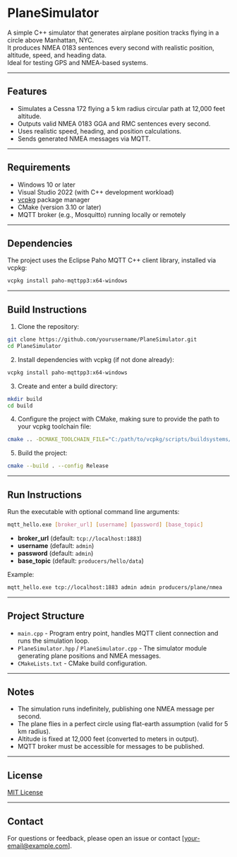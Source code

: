 # PlaneSimulator

A simple C++ simulator that generates airplane position tracks flying in a circle above Manhattan, NYC.  
It produces NMEA 0183 sentences every second with realistic position, altitude, speed, and heading data.  
Ideal for testing GPS and NMEA-based systems.

---

## Features

- Simulates a Cessna 172 flying a 5 km radius circular path at 12,000 feet altitude.
- Outputs valid NMEA 0183 GGA and RMC sentences every second.
- Uses realistic speed, heading, and position calculations.
- Sends generated NMEA messages via MQTT.

---

## Requirements

- Windows 10 or later
- Visual Studio 2022 (with C++ development workload)
- [vcpkg](https://github.com/microsoft/vcpkg) package manager
- CMake (version 3.10 or later)
- MQTT broker (e.g., Mosquitto) running locally or remotely

---

## Dependencies

The project uses the Eclipse Paho MQTT C++ client library, installed via vcpkg:

```bash
vcpkg install paho-mqttpp3:x64-windows
```

---

## Build Instructions

1. Clone the repository:

```bash
git clone https://github.com/yourusername/PlaneSimulator.git
cd PlaneSimulator
```

2. Install dependencies with vcpkg (if not done already):

```bash
vcpkg install paho-mqttpp3:x64-windows
```

3. Create and enter a build directory:

```bash
mkdir build
cd build
```

4. Configure the project with CMake, making sure to provide the path to your vcpkg toolchain file:

```bash
cmake .. -DCMAKE_TOOLCHAIN_FILE="C:/path/to/vcpkg/scripts/buildsystems/vcpkg.cmake" -DVCPKG_TARGET_TRIPLET=x64-windows
```

5. Build the project:

```bash
cmake --build . --config Release
```

---

## Run Instructions

Run the executable with optional command line arguments:

```bash
mqtt_hello.exe [broker_url] [username] [password] [base_topic]
```

- **broker_url** (default: `tcp://localhost:1883`)
- **username** (default: `admin`)
- **password** (default: `admin`)
- **base_topic** (default: `producers/hello/data`)

Example:

```bash
mqtt_hello.exe tcp://localhost:1883 admin admin producers/plane/nmea
```

---

## Project Structure

- `main.cpp` - Program entry point, handles MQTT client connection and runs the simulation loop.
- `PlaneSimulator.hpp` / `PlaneSimulator.cpp` - The simulator module generating plane positions and NMEA messages.
- `CMakeLists.txt` - CMake build configuration.

---

## Notes

- The simulation runs indefinitely, publishing one NMEA message per second.
- The plane flies in a perfect circle using flat-earth assumption (valid for 5 km radius).
- Altitude is fixed at 12,000 feet (converted to meters in output).
- MQTT broker must be accessible for messages to be published.

---

## License

[MIT License](LICENSE)

---

## Contact

For questions or feedback, please open an issue or contact [your-email@example.com].
